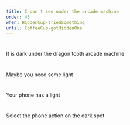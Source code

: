 ```yaml
---
title: I can't see under the arcade machine
order: 43
when: HiddenCup-triedSomething
until: CoffeeCup-gotHiddenOne
---
```


#
It is dark under the dragon tooth arcade machine

#
Maybe you need some light

#
Your phone has a light

#
Select the phone action on the dark spot